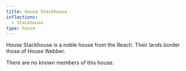 ```yaml
---
title: House Stackhouse
inflections:
  - Stackhouse
type: house
---
```


House Stackhouse is a noble house from the Reach. Their lands border those of House Webber.

There are no known members of this house.


